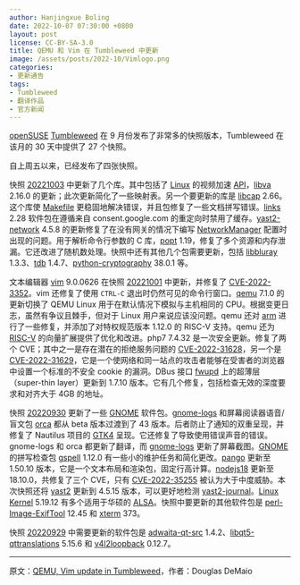 ```yaml
---
author: Hanjingxue Boling
date: 2022-10-07 07:30:00 +0800
layout: post
license: CC-BY-SA-3.0
title: QEMU 和 Vim 在 Tumbleweed 中更新
image: /assets/posts/2022-10/Vimlogo.png
categories:
- 更新通告
tags:
- Tumbleweed
- 翻译作品
- 官方新闻
---
```


[openSUSE](https://get.opensuse.org/) [Tumbleweed](https://get.opensuse.org/tumbleweed/) 在 9 月份发布了非常多的快照版本，Tumbleweed 在该月的 30 天中提供了 27 个快照。

自上周五以来，已经发布了四张快照。

快照 [20221003](https://lists.opensuse.org/archives/list/factory@lists.opensuse.org/thread/NSXTEHQ237GJYUTFEGEGUB7B2O7MO6ZS/) 中更新了几个库。其中包括了 [Linux](https://www.kernel.org/) 的视频加速 [API](https://en.wikipedia.org/wiki/API)，[libva](https://01.org/linuxmedia/vaapi) 2.16.0 的更新；此次更新简化了一些映射表。另一个要更新的库是 [libcap](https://sites.google.com/site/fullycapable/) 2.66。这个库使 [Makefile](https://opensource.com/article/18/8/what-how-makefile) 更稳固地解决错误，并且包修复了一些文档拼写错误。[links](http://links.twibright.com/) 2.28 软件包在遵循来自 consent.google.com 的重定向时禁用了缓存。[yast2-network](https://github.com/yast/yast-network) 4.5.8 的更新修复了在没有网关的情况下编写 [NetworkManager](https://networkmanager.dev/) 配置时出现的问题。用于解析命令行参数的 C 库，[popt](https://github.com/rpm-software-management/popt) 1.19，修复了多个资源和内存泄漏。它还改进了随机数处理。快照中还有其他几个包需要更新，包括 [libbluray](https://www.videolan.org/developers/libbluray.html) 1.3.3、[tdb](https://tdb.samba.org/) 1.4.7、[python-cryptography](https://pypi.org/project/cryptography/) 38.0.1 等。

文本编辑器 [vim](https://www.vim.org/) 9.0.0626 在快照 [20221001](https://lists.opensuse.org/archives/list/factory@lists.opensuse.org/thread/633SD5O3QRIGF5DBR5LBQFVMWOMTMXIG/) 中更新，并修复了 [CVE-2022-3352](https://cve.mitre.org/cgi-bin/cvename.cgi?name=2022-3352)。vim 还修复了使用 `CTRL-C` 退出时仍然可见的命令行窗口。[qemu](https://www.qemu.org/) 7.1.0 的更新切换了 QEMU Linux 用于在默认情况下模拟与主机相同的 CPU。根据变更日志，虽然有争议且棘手，但对于 Linux 用户来说应该没问题。qemu 还对 [arm](https://www.arm.com/) 进行了一些修复，并添加了对特权规范版本 1.12.0 的 RISC-V 支持。qemu 还为 [RISC-V](https://riscv.org/) 的向量扩展提供了优化和改进。php7 7.4.32 是一次安全更新。修复了两个 CVE；其中之一是存在潜在的拒绝服务问题的 [CVE-2022-31628](https://cve.mitre.org/cgi-bin/cvename.cgi?name=CVE-2022-31628)，另一个是 [CVE-2022-31629](https://ubuntu.com/security/CVE-2022-31629)，它是一个使网络和同一站点的攻击者能够在受害者的浏览器中设置一个标准的不安全 cookie 的漏洞。DBus 接口 [fwupd](https://fwupd.org/) 上的超薄层（super-thin layer）更新到 1.7.10 版本。它有几个修复，包括检查无效的深度要求和对齐大于 4GB 的地址。

快照 [20220930](https://lists.opensuse.org/archives/list/factory@lists.opensuse.org/thread/SJURUX4GO2TUPYCQNJZ273PHBQEF4WYN/) 更新了一些 [GNOME](https://www.gnome.org/) 软件包。[gnome-logs](https://gitlab.gnome.org/GNOME/gnome-logs) 和屏幕阅读器语音/盲文包 [orca](https://gitlab.gnome.org/GNOME/orca) 都从 beta 版本过渡到了 43 版本。后者防止了通知的双重呈现，并修复了 Nautilus 项目的 [GTK4](https://www.gtk.org/) 呈现。它还修复了导致使用错误声音的错误。gnome-logs 和 orca 都更新了翻译，而 [gnome-logs](https://gitlab.gnome.org/GNOME/gnome-logs) 更新了屏幕截图。[GNOME](https://www.gnome.org/) 的拼写检查包 [gspell](https://gitlab.gnome.org/GNOME/gspell) 1.12.0 有一些小的维护任务和简化更改。[pango](https://pango.gnome.org/) 更新至 1.50.10 版本，它是一个文本布局和渲染包，固定行高计算。[nodejs18](https://nodejs.org/en/) 更新至 18.10.0，共修复了三个 CVE，只有 [CVE-2022-35255](https://cve.mitre.org/cgi-bin/cvename.cgi?name=CVE-2022-35255) 被认为大于中度威胁。本次快照还将 [yast2](https://github.com/yast/yast-yast2) 更新到 4.5.15 版本，可以更好地检测 [yast2-journal](https://github.com/yast/yast-journal)。[Linux Kernel](https://www.kernel.org/) 5.19.12 有多个适用于华硕的 [ALSA](https://en.wikipedia.org/wiki/Advanced_Linux_Sound_Architecture)。快照中要更新的其他软件包是 [perl-Image-ExifTool](https://software.opensuse.org/package/perl-Image-ExifTool) 12.45 和 [xterm](https://invisible-island.net/xterm/) 373。

快照 [20220929](https://lists.opensuse.org/archives/list/factory@lists.opensuse.org/thread/XIGJUF36OHKJWNPYEPOHQHBLR2CMWMHF/) 中需要更新的软件包是 [adwaita-qt-src](https://github.com/FedoraQt/adwaita-qt) 1.4.2、[libqt5-qttranslations](https://www.qt.io/) 5.15.6 和 [v4l2loopback](https://github.com/umlaeute/v4l2loopback) 0.12.7。

------

原文：[QEMU, Vim update in Tumbleweed](https://news.opensuse.org/2022/10/07/qemu-vim-up-in-tw/)，作者：Douglas DeMaio